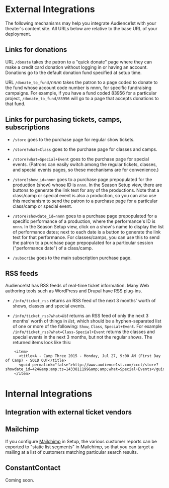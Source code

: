 # External Integrations

The following mechanisms may help you integrate Audience1st with your theater's content site.  All URLs below are relative to the base URL of your deployment.

## Links for donations

URL `/donate` takes the patron to a "quick donate" page where they can make a credit card donation without logging in or having an account. Donations go to the default donation fund specified at setup time.

URL `/donate_to_fund/`_nnnn_ takes the patron to a page coded to donate to the fund whose account code number is nnnn, for specific fundraising campaigns.  For example, if you have a fund coded 83956 for a particular project, `/donate_to_fund/83956` will go to a page that accepts donations to that fund.

## Links for purchasing tickets, camps, subscriptions

* `/store` goes to the purchase page for regular show tickets.

* `/store?what=Class` goes to the purchase page for classes and camps.

* `/store?what=Special+Event` goes to the purchase page for special events.  (Patrons can easily switch among the regular tickets, classes, and special events pages, so these mechanisms are for convenience.)

* `/store?show_id=nnnn` goes to a purchase page prepopulated for the production (show) whose ID is `nnnn`.  In the Season Setup view, there are buttons to generate the link text for any of the productions.  Note that a class/camp or special event is also a production, so you can also use this mechanism to send the patron to a purchase page for a particular class/camp or special event.

* `/store?showdate_id=nnnn` goes to a purchase page prepopulated for a specific performance of a production, where the performance's ID is `nnnn`.  In the Season Setup view, click on a show's name to display the list of performance dates; next to each date is a button to generate the link text for that performance.  For classes/camps, you can use this to send the patron to a purchase page prepopulated for a particular session ("performance date") of a class/camp.

* `/subscribe` goes to the main subscription purchase page.

## RSS feeds

Audience1st has RSS feeds of real-time ticket information.  Many Web authoring tools such as WordPress and Drupal have RSS plug-ins.

* `/info/ticket_rss` returns an RSS feed of the next 3 months' worth of shows, classes and special events.

* `/info/ticket_rss?what=`_list_ returns an RSS feed of only the next 3 months' worth of things in _list_, which should be a hyphen-separated list of one or more of the following: `Show`, `Class`, `Special+Event`.  For example `/info/ticket_rss?what=Class-Special+Event` returns the classes and special events in the next 3 months, but not the regular shows.  The returned items look like this:

```
    <item>
      <title>A - Camp Three 2015 - Monday, Jul 27, 9:00 AM (First Day of Camp) - SOLD OUT</title>
      <guid permalink="false">http://www.audience1st.com/ccct/store?showdate_id=424&amp;amp;ts=1433811199&amp;amp;what=Special+Events</guid>
    </item>
```


# Internal Integrations

## Integration with external ticket vendors

## Mailchimp

If you configure  [Mailchimp](http://mailchimp.com) in Setup, the various customer reports can be exported to "static list segments" in Mailchimp, so that you can target a mailing at a list of customers matching particular search results.

## ConstantContact

Coming soon.


